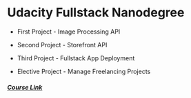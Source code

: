 # Udacity Fullstack Nanodegree

- First Project - Image Processing API

- Second Project - Storefront API

- Third Project - Fullstack App Deployment

- Elective Project - Manage Freelancing Projects

##### [Course Link](https://www.udacity.com/course/full-stack-javascript-developer-nanodegree--nd0067)
